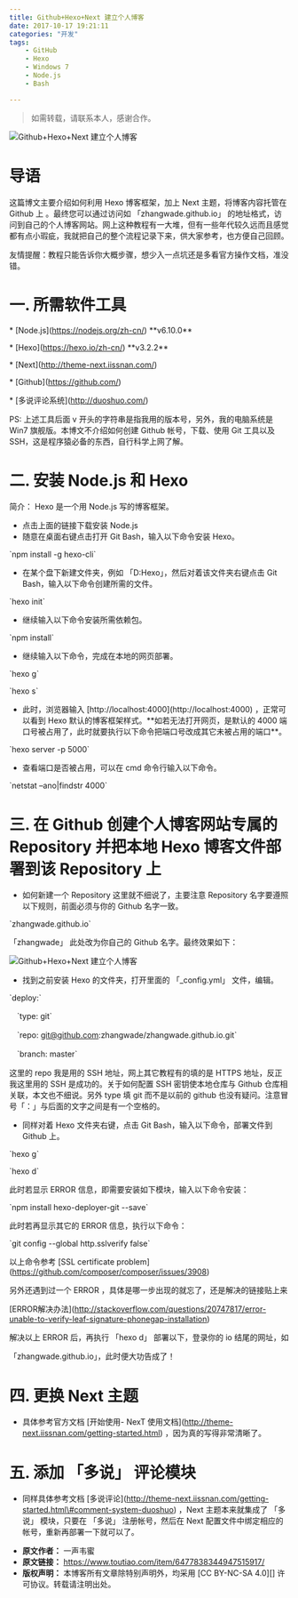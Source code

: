 ```yaml
---
title: Github+Hexo+Next 建立个人博客
date: 2017-10-17 19:21:11
categories: "开发"
tags:
	- GitHub
	- Hexo
	- Windows 7
	- Node.js
	- Bash

---
```


> 如需转载，请联系本人，感谢合作。

![Github+Hexo+Next 建立个人博客][Github_Hexo_Next]

# 导语 #

这篇博文主要介绍如何利用 Hexo 博客框架，加上 Next 主题，将博客内容托管在 Github 上 。最终您可以通过访问如 「zhangwade.github.io」 的地址格式，访问到自己的个人博客网站。网上这种教程有一大堆，但有一些年代较久远而且感觉都有点小瑕疵，我就把自己的整个流程记录下来，供大家参考，也方便自己回顾。

友情提醒：教程只能告诉你大概步骤，想少入一点坑还是多看官方操作文档，准没错。

# 一. 所需软件工具 #

\* \[Node.js\](https://nodejs.org/zh-cn/) \*\*v6.10.0\*\*

\* \[Hexo\](https://hexo.io/zh-cn/) \*\*v3.2.2\*\*

\* \[Next\](http://theme-next.iissnan.com/)

\* \[Github\](https://github.com/)

\* \[多说评论系统\](http://duoshuo.com/)

PS: 上述工具后面 v 开头的字符串是指我用的版本号，另外，我的电脑系统是 Win7 旗舰版。本博文不介绍如何创建 Github 帐号，下载、使用 Git 工具以及 SSH，这是程序猿必备的东西，自行科学上网了解。

# 二. 安装 Node.js 和 Hexo #

简介： Hexo 是一个用 Node.js 写的博客框架。

 *  点击上面的链接下载安装 Node.js
 *  随意在桌面右键点击打开 Git Bash，输入以下命令安装 Hexo。

\`npm install -g hexo-cli\`

 *  在某个盘下新建文件夹，例如 「D:Hexo」，然后对着该文件夹右键点击 Git Bash，输入以下命令创建所需的文件。

\`hexo init\`

 *  继续输入以下命令安装所需依赖包。

\`npm install\`

 *  继续输入以下命令，完成在本地的网页部署。

\`hexo g\`

\`hexo s\`

 *  此时，浏览器输入 \[http://localhost:4000\](http://localhost:4000) ，正常可以看到 Hexo 默认的博客框架样式。\*\*如若无法打开网页，是默认的 4000 端口号被占用了，此时就要执行以下命令把端口号改成其它未被占用的端口\*\*。

\`hexo server -p 5000\`

 *  查看端口是否被占用，可以在 cmd 命令行输入以下命令。

\`netstat –ano|findstr 4000\`

# 三. 在 Github 创建个人博客网站专属的 Repository 并把本地 Hexo 博客文件部署到该 Repository 上 #

 *  如何新建一个 Repository 这里就不细说了，主要注意 Repository 名字要遵照以下规则，前面必须与你的 Github 名字一致。

\`zhangwade.github.io\`

「zhangwade」 此处改为你自己的 Github 名字。最终效果如下：

![Github+Hexo+Next 建立个人博客][Github_Hexo_Next 1]

 *  找到之前安装 Hexo 的文件夹，打开里面的 「\_config.yml」 文件，编辑。

\`deploy:\`

　\`type: git\`

　\`repo: git@github.com:zhangwade/zhangwade.github.io.git\`

　\`branch: master\`

这里的 repo 我是用的 SSH 地址，网上其它教程有的填的是 HTTPS 地址，反正我这里用的 SSH 是成功的。关于如何配置 SSH 密钥使本地仓库与 Github 仓库相关联，本文也不细说。另外 type 填 git 而不是以前的 github 也没有疑问。注意冒号「：」与后面的文字之间是有一个空格的。

 *  同样对着 Hexo 文件夹右键，点击 Git Bash，输入以下命令，部署文件到 Github 上。

\`hexo g\`

\`hexo d\`

此时若显示 ERROR 信息，即需要安装如下模块，输入以下命令安装：

\`npm install hexo-deployer-git --save\`

此时若再显示其它的 ERROR 信息，执行以下命令：

\`git config --global http.sslverify false\`

以上命令参考 \[SSL certificate problem\](https://github.com/composer/composer/issues/3908)

另外还遇到过一个 ERROR ，具体是哪一步出现的就忘了，还是解决的链接贴上来

\[ERROR解决办法\](http://stackoverflow.com/questions/20747817/error-unable-to-verify-leaf-signature-phonegap-installation)

解决以上 ERROR 后，再执行 「hexo d」 部署以下，登录你的 io 结尾的网址，如

「zhangwade.github.io」，此时便大功告成了！

# 四. 更换 Next 主题 #

 *  具体参考官方文档 \[开始使用- NexT 使用文档\](http://theme-next.iissnan.com/getting-started.html) ，因为真的写得非常清晰了。

# 五. 添加 「多说」 评论模块 #

 *  同样具体参考文档 \[多说评论\](http://theme-next.iissnan.com/getting-started.html\#comment-system-duoshuo) ，Next 主题本来就集成了 「多说」 模块，只要在 「多说」 注册帐号，然后在 Next 配置文件中绑定相应的帐号，重新再部署一下就可以了。


[Github_Hexo_Next]: /pro/os/crawler/YJB2-U3FU-YUZ2.jpg
[Github_Hexo_Next 1]: /pro/os/crawler/INNV-YVJ2-I32Q.jpg
 *  **原文作者：** 一声韦蜜
 *  **原文链接：** https://www.toutiao.com/item/6477838344947515917/
 *  **版权声明：** 本博客所有文章除特别声明外，均采用 [CC BY-NC-SA 4.0][] 许可协议。转载请注明出处。